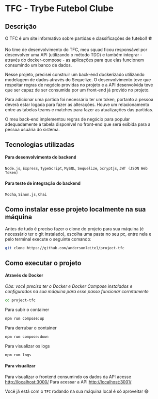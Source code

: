 # TFC - Trybe Futebol Clube

## Descrição 

O TFC é um site informativo sobre partidas e classificações de futebol! ⚽️

No time de desenvolvimento do TFC, meu squad ficou responsável por desenvolver uma API (utilizando o método TDD) e também integrar - através do docker-compose - as aplicações para que elas funcionem consumindo um banco de dados.

Nesse projeto, precisei construir um back-end dockerizado utilizando modelagem de dados através do Sequelize. O desenvolvimento teve que respeitar regras de negócio providas no projeto e a API desenvolvida teve que ser capaz de ser consumida por um front-end já provido no projeto.

Para adicionar uma partida foi necessário ter um token, portanto a pessoa deverá estar logada para fazer as alterações. Houve um relacionamento entre as tabelas teams e matches para fazer as atualizações das partidas.

O meu back-end implementou regras de negócio para popular adequadamente a tabela disponível no front-end que será exibida para a pessoa usuária do sistema.


## Tecnologias utilizadas 
#### Para desenvolvimento do backend
`Node.js`, `Express`, `TypeScript`, `MySQL`, `Sequelize`, `bcryptjs`, `JWT (JSON Web Token)`

#### Para teste de integração do backend
`Mocha`, `Sinon.js`, `Chai`

## Como instalar esse projeto localmente na sua máquina

Antes de tudo é preciso fazer o clone do projeto para sua máquina (é necessário ter o git instalado), escolha uma pasta no seu pc, entre nela e pelo terminal execute o seguinte comando: 

```bash
git clone https://github.com/andersonleite1/project-tfc
```

## Como executar o projeto 

#### Através do Docker

_Obs: você precisa ter o Docker e Docker Compose instalados e configurados na sua máquina para esse passo funcionar corretamente_

```bash
cd project-tfc
```
Para subir o container

```bash
npm run compose:up
```
Para derrubar o container

```bash
npm run compose:down
```
Para visualizar os logs

```bash
npm run logs
```
#### Para visualizar

Para visualizar o frontend consumindo os dados da API acesse [http://localhost:3000/](http://localhost:3000/)
Para acessar a API [http://localhost:3001/](http://localhost:3001/)

Você já está com o `TFC`  rodando na sua máquina local é só aproveitar :smile: 